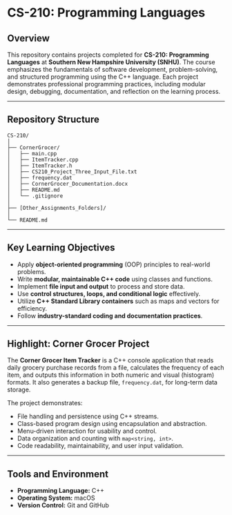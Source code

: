 # **CS-210: Programming Languages**

## **Overview**

This repository contains projects completed for **CS-210: Programming Languages** at **Southern New Hampshire University (SNHU)**. The course emphasizes the fundamentals of software development, problem-solving, and structured programming using the C++ language. Each project demonstrates professional programming practices, including modular design, debugging, documentation, and reflection on the learning process.

---

## **Repository Structure**

```
CS-210/
│
├── CornerGrocer/                      
│   ├── main.cpp
│   ├── ItemTracker.cpp
│   ├── ItemTracker.h
│   ├── CS210_Project_Three_Input_File.txt
│   ├── frequency.dat
│   ├── CornerGrocer_Documentation.docx
│   ├── README.md                      
│   └── .gitignore
│
├── [Other_Assignments_Folders]/       
│
└── README.md                          
```

---

## **Key Learning Objectives**

* Apply **object-oriented programming** (OOP) principles to real-world problems.
* Write **modular, maintainable C++ code** using classes and functions.
* Implement **file input and output** to process and store data.
* Use **control structures, loops, and conditional logic** effectively.
* Utilize **C++ Standard Library containers** such as maps and vectors for efficiency.
* Follow **industry-standard coding and documentation practices**.

---

## **Highlight: Corner Grocer Project**

The **Corner Grocer Item Tracker** is a C++ console application that reads daily grocery purchase records from a file, calculates the frequency of each item, and outputs this information in both numeric and visual (histogram) formats. It also generates a backup file, `frequency.dat`, for long-term data storage.

The project demonstrates:

* File handling and persistence using C++ streams.
* Class-based program design using encapsulation and abstraction.
* Menu-driven interaction for usability and control.
* Data organization and counting with `map<string, int>`.
* Code readability, maintainability, and user input validation.

---

## **Tools and Environment**

* **Programming Language:** C++
* **Operating System:** macOS
* **Version Control:** Git and GitHub
